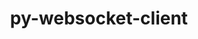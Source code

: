 ---
title: "py-websocket-client"
layout: cache
categories: [package, develop]
meta: {"versions": ["1.6.3"], "compilers": ["gcc@=11.1.0", "gcc@=11.4.0", "gcc@=9.4.0", "oneapi@=2023.2.0", "oneapi@=2024.0.0"], "oss": ["ubuntu20.04", "ubuntu22.04"], "platforms": ["linux"], "targets": ["aarch64", "neoverse_v1", "neoverse_v2", "ppc64le", "x86_64_v3"], "stacks": ["data-vis-sdk", "e4s", "e4s-aarch64", "e4s-neoverse-v2", "e4s-neoverse_v1", "e4s-oneapi", "e4s-power", "root"], "num_specs": 30, "num_specs_by_stack": {"root": 30, "e4s-neoverse_v1": 4, "e4s-power": 6, "data-vis-sdk": 3, "e4s": 5, "e4s-oneapi": 6, "e4s-aarch64": 2, "e4s-neoverse-v2": 4}}
spec_details: [{"hash": "yyzzra7yordhtpn3trf76vuzamzhyibr", "compiler": "gcc@=11.4.0", "versions": ["1.6.3"], "os": "ubuntu20.04", "platform": "linux", "target": "neoverse_v1", "variants": ["build_system=python_pip"], "stacks": ["root", "e4s-neoverse_v1"], "size": "-", "tarball": "https://binaries.spack.io/develop/build_cache/linux-ubuntu20.04-neoverse_v1/gcc-11.4.0/py-websocket-client-1.6.3/linux-ubuntu20.04-neoverse_v1-gcc-11.4.0-py-websocket-client-1.6.3-yyzzra7yordhtpn3trf76vuzamzhyibr.spack"}, {"hash": "5sgbzylppxg6kwbebxdcprwkmf3pcsnw", "compiler": "gcc@=11.4.0", "versions": ["1.6.3"], "os": "ubuntu20.04", "platform": "linux", "target": "neoverse_v1", "variants": ["build_system=python_pip"], "stacks": ["root", "e4s-neoverse_v1"], "size": "-", "tarball": "https://binaries.spack.io/develop/build_cache/linux-ubuntu20.04-neoverse_v1/gcc-11.4.0/py-websocket-client-1.6.3/linux-ubuntu20.04-neoverse_v1-gcc-11.4.0-py-websocket-client-1.6.3-5sgbzylppxg6kwbebxdcprwkmf3pcsnw.spack"}, {"hash": "65vu3svktffhahvp42i75h64q4vss5f7", "compiler": "gcc@=11.4.0", "versions": ["1.6.3"], "os": "ubuntu20.04", "platform": "linux", "target": "neoverse_v1", "variants": ["build_system=python_pip"], "stacks": ["root", "e4s-neoverse_v1"], "size": "-", "tarball": "https://binaries.spack.io/develop/build_cache/linux-ubuntu20.04-neoverse_v1/gcc-11.4.0/py-websocket-client-1.6.3/linux-ubuntu20.04-neoverse_v1-gcc-11.4.0-py-websocket-client-1.6.3-65vu3svktffhahvp42i75h64q4vss5f7.spack"}, {"hash": "3d3euw2l3pdi6tj2tjhfj5dedvvsfoel", "compiler": "gcc@=11.4.0", "versions": ["1.6.3"], "os": "ubuntu20.04", "platform": "linux", "target": "neoverse_v1", "variants": ["build_system=python_pip"], "stacks": ["root", "e4s-neoverse_v1"], "size": "-", "tarball": "https://binaries.spack.io/develop/build_cache/linux-ubuntu20.04-neoverse_v1/gcc-11.4.0/py-websocket-client-1.6.3/linux-ubuntu20.04-neoverse_v1-gcc-11.4.0-py-websocket-client-1.6.3-3d3euw2l3pdi6tj2tjhfj5dedvvsfoel.spack"}, {"hash": "rcpfq2oox6xkfrbm2oagjrk3gzit5ygz", "compiler": "gcc@=9.4.0", "versions": ["1.6.3"], "os": "ubuntu20.04", "platform": "linux", "target": "ppc64le", "variants": ["build_system=python_pip"], "stacks": ["e4s-power", "root"], "size": "-", "tarball": "https://binaries.spack.io/develop/build_cache/linux-ubuntu20.04-ppc64le/gcc-9.4.0/py-websocket-client-1.6.3/linux-ubuntu20.04-ppc64le-gcc-9.4.0-py-websocket-client-1.6.3-rcpfq2oox6xkfrbm2oagjrk3gzit5ygz.spack"}, {"hash": "tqffwh3onbzb6spt2evoaf7eoay2enfk", "compiler": "gcc@=9.4.0", "versions": ["1.6.3"], "os": "ubuntu20.04", "platform": "linux", "target": "ppc64le", "variants": ["build_system=python_pip"], "stacks": ["e4s-power", "root"], "size": "-", "tarball": "https://binaries.spack.io/develop/build_cache/linux-ubuntu20.04-ppc64le/gcc-9.4.0/py-websocket-client-1.6.3/linux-ubuntu20.04-ppc64le-gcc-9.4.0-py-websocket-client-1.6.3-tqffwh3onbzb6spt2evoaf7eoay2enfk.spack"}, {"hash": "xjn3xqvgawhqd4ap7fnzxxqe6aathvqw", "compiler": "gcc@=9.4.0", "versions": ["1.6.3"], "os": "ubuntu20.04", "platform": "linux", "target": "ppc64le", "variants": ["build_system=python_pip"], "stacks": ["e4s-power", "root"], "size": "-", "tarball": "https://binaries.spack.io/develop/build_cache/linux-ubuntu20.04-ppc64le/gcc-9.4.0/py-websocket-client-1.6.3/linux-ubuntu20.04-ppc64le-gcc-9.4.0-py-websocket-client-1.6.3-xjn3xqvgawhqd4ap7fnzxxqe6aathvqw.spack"}, {"hash": "btzm5iuzonf32y5rjxaw6dr6vmkq54bi", "compiler": "gcc@=9.4.0", "versions": ["1.6.3"], "os": "ubuntu20.04", "platform": "linux", "target": "ppc64le", "variants": ["build_system=python_pip"], "stacks": ["e4s-power", "root"], "size": "-", "tarball": "https://binaries.spack.io/develop/build_cache/linux-ubuntu20.04-ppc64le/gcc-9.4.0/py-websocket-client-1.6.3/linux-ubuntu20.04-ppc64le-gcc-9.4.0-py-websocket-client-1.6.3-btzm5iuzonf32y5rjxaw6dr6vmkq54bi.spack"}, {"hash": "zwss3qzm44ng3cypathl2ialixqwteva", "compiler": "gcc@=9.4.0", "versions": ["1.6.3"], "os": "ubuntu20.04", "platform": "linux", "target": "ppc64le", "variants": ["build_system=python_pip"], "stacks": ["e4s-power", "root"], "size": "-", "tarball": "https://binaries.spack.io/develop/build_cache/linux-ubuntu20.04-ppc64le/gcc-9.4.0/py-websocket-client-1.6.3/linux-ubuntu20.04-ppc64le-gcc-9.4.0-py-websocket-client-1.6.3-zwss3qzm44ng3cypathl2ialixqwteva.spack"}, {"hash": "4sohacabjrexcbgvx4lkbaqau4oeizaw", "compiler": "gcc@=9.4.0", "versions": ["1.6.3"], "os": "ubuntu20.04", "platform": "linux", "target": "ppc64le", "variants": ["build_system=python_pip"], "stacks": ["e4s-power", "root"], "size": "-", "tarball": "https://binaries.spack.io/develop/build_cache/linux-ubuntu20.04-ppc64le/gcc-9.4.0/py-websocket-client-1.6.3/linux-ubuntu20.04-ppc64le-gcc-9.4.0-py-websocket-client-1.6.3-4sohacabjrexcbgvx4lkbaqau4oeizaw.spack"}, {"hash": "ih6c2wk5lnmzilglizagovi7h42wmxlx", "compiler": "gcc@=11.1.0", "versions": ["1.6.3"], "os": "ubuntu20.04", "platform": "linux", "target": "x86_64_v3", "variants": ["build_system=python_pip"], "stacks": ["root", "data-vis-sdk"], "size": "-", "tarball": "https://binaries.spack.io/develop/build_cache/linux-ubuntu20.04-x86_64_v3/gcc-11.1.0/py-websocket-client-1.6.3/linux-ubuntu20.04-x86_64_v3-gcc-11.1.0-py-websocket-client-1.6.3-ih6c2wk5lnmzilglizagovi7h42wmxlx.spack"}, {"hash": "y2gs76q4z2gz3zm4657zm4yuilalqx56", "compiler": "gcc@=11.1.0", "versions": ["1.6.3"], "os": "ubuntu20.04", "platform": "linux", "target": "x86_64_v3", "variants": ["build_system=python_pip"], "stacks": ["root", "data-vis-sdk"], "size": "-", "tarball": "https://binaries.spack.io/develop/build_cache/linux-ubuntu20.04-x86_64_v3/gcc-11.1.0/py-websocket-client-1.6.3/linux-ubuntu20.04-x86_64_v3-gcc-11.1.0-py-websocket-client-1.6.3-y2gs76q4z2gz3zm4657zm4yuilalqx56.spack"}, {"hash": "q2qsr22pzjkap4lu2xqeub4qxxtqk7sk", "compiler": "gcc@=11.1.0", "versions": ["1.6.3"], "os": "ubuntu20.04", "platform": "linux", "target": "x86_64_v3", "variants": ["build_system=python_pip"], "stacks": ["root", "data-vis-sdk"], "size": "-", "tarball": "https://binaries.spack.io/develop/build_cache/linux-ubuntu20.04-x86_64_v3/gcc-11.1.0/py-websocket-client-1.6.3/linux-ubuntu20.04-x86_64_v3-gcc-11.1.0-py-websocket-client-1.6.3-q2qsr22pzjkap4lu2xqeub4qxxtqk7sk.spack"}, {"hash": "ldngufxl65zab3v4laze5m6um7nmpyfj", "compiler": "gcc@=11.4.0", "versions": ["1.6.3"], "os": "ubuntu20.04", "platform": "linux", "target": "x86_64_v3", "variants": ["build_system=python_pip"], "stacks": ["e4s", "root"], "size": "-", "tarball": "https://binaries.spack.io/develop/build_cache/linux-ubuntu20.04-x86_64_v3/gcc-11.4.0/py-websocket-client-1.6.3/linux-ubuntu20.04-x86_64_v3-gcc-11.4.0-py-websocket-client-1.6.3-ldngufxl65zab3v4laze5m6um7nmpyfj.spack"}, {"hash": "3fd4vauw46qxlnapwu6kgfgy66st3pyb", "compiler": "gcc@=11.4.0", "versions": ["1.6.3"], "os": "ubuntu20.04", "platform": "linux", "target": "x86_64_v3", "variants": ["build_system=python_pip"], "stacks": ["e4s", "root"], "size": "-", "tarball": "https://binaries.spack.io/develop/build_cache/linux-ubuntu20.04-x86_64_v3/gcc-11.4.0/py-websocket-client-1.6.3/linux-ubuntu20.04-x86_64_v3-gcc-11.4.0-py-websocket-client-1.6.3-3fd4vauw46qxlnapwu6kgfgy66st3pyb.spack"}, {"hash": "ladtzzpnzqlwtz2tbzyiusplhfff7hwu", "compiler": "gcc@=11.4.0", "versions": ["1.6.3"], "os": "ubuntu20.04", "platform": "linux", "target": "x86_64_v3", "variants": ["build_system=python_pip"], "stacks": ["e4s", "root"], "size": "-", "tarball": "https://binaries.spack.io/develop/build_cache/linux-ubuntu20.04-x86_64_v3/gcc-11.4.0/py-websocket-client-1.6.3/linux-ubuntu20.04-x86_64_v3-gcc-11.4.0-py-websocket-client-1.6.3-ladtzzpnzqlwtz2tbzyiusplhfff7hwu.spack"}, {"hash": "c63bt3ioqxcrq4fs3h4njw3lxdmwj72k", "compiler": "gcc@=11.4.0", "versions": ["1.6.3"], "os": "ubuntu20.04", "platform": "linux", "target": "x86_64_v3", "variants": ["build_system=python_pip"], "stacks": ["e4s", "root"], "size": "-", "tarball": "https://binaries.spack.io/develop/build_cache/linux-ubuntu20.04-x86_64_v3/gcc-11.4.0/py-websocket-client-1.6.3/linux-ubuntu20.04-x86_64_v3-gcc-11.4.0-py-websocket-client-1.6.3-c63bt3ioqxcrq4fs3h4njw3lxdmwj72k.spack"}, {"hash": "xzlda2zl3e7qaydokzjamntiordopwxw", "compiler": "gcc@=11.4.0", "versions": ["1.6.3"], "os": "ubuntu20.04", "platform": "linux", "target": "x86_64_v3", "variants": ["build_system=python_pip"], "stacks": ["e4s", "root"], "size": "-", "tarball": "https://binaries.spack.io/develop/build_cache/linux-ubuntu20.04-x86_64_v3/gcc-11.4.0/py-websocket-client-1.6.3/linux-ubuntu20.04-x86_64_v3-gcc-11.4.0-py-websocket-client-1.6.3-xzlda2zl3e7qaydokzjamntiordopwxw.spack"}, {"hash": "y3fprfi74kr4io2zyll3m6ymkskz6tny", "compiler": "oneapi@=2023.2.0", "versions": ["1.6.3"], "os": "ubuntu20.04", "platform": "linux", "target": "x86_64_v3", "variants": ["build_system=python_pip"], "stacks": ["e4s-oneapi", "root"], "size": "-", "tarball": "https://binaries.spack.io/develop/build_cache/linux-ubuntu20.04-x86_64_v3/oneapi-2023.2.0/py-websocket-client-1.6.3/linux-ubuntu20.04-x86_64_v3-oneapi-2023.2.0-py-websocket-client-1.6.3-y3fprfi74kr4io2zyll3m6ymkskz6tny.spack"}, {"hash": "jalglxty4fzlgo4oq3znooetlxj6i4dd", "compiler": "oneapi@=2023.2.0", "versions": ["1.6.3"], "os": "ubuntu20.04", "platform": "linux", "target": "x86_64_v3", "variants": ["build_system=python_pip"], "stacks": ["e4s-oneapi", "root"], "size": "-", "tarball": "https://binaries.spack.io/develop/build_cache/linux-ubuntu20.04-x86_64_v3/oneapi-2023.2.0/py-websocket-client-1.6.3/linux-ubuntu20.04-x86_64_v3-oneapi-2023.2.0-py-websocket-client-1.6.3-jalglxty4fzlgo4oq3znooetlxj6i4dd.spack"}, {"hash": "6ddc6fqxzgijawuzxskvwidrgej65s67", "compiler": "gcc@=11.4.0", "versions": ["1.6.3"], "os": "ubuntu22.04", "platform": "linux", "target": "aarch64", "variants": ["build_system=python_pip"], "stacks": ["e4s-aarch64", "root"], "size": "-", "tarball": "https://binaries.spack.io/develop/build_cache/linux-ubuntu22.04-aarch64/gcc-11.4.0/py-websocket-client-1.6.3/linux-ubuntu22.04-aarch64-gcc-11.4.0-py-websocket-client-1.6.3-6ddc6fqxzgijawuzxskvwidrgej65s67.spack"}, {"hash": "kti2vxun7onwt2r5oh7psnlcqnqug4l4", "compiler": "gcc@=11.4.0", "versions": ["1.6.3"], "os": "ubuntu22.04", "platform": "linux", "target": "aarch64", "variants": ["build_system=python_pip"], "stacks": ["e4s-aarch64", "root"], "size": "-", "tarball": "https://binaries.spack.io/develop/build_cache/linux-ubuntu22.04-aarch64/gcc-11.4.0/py-websocket-client-1.6.3/linux-ubuntu22.04-aarch64-gcc-11.4.0-py-websocket-client-1.6.3-kti2vxun7onwt2r5oh7psnlcqnqug4l4.spack"}, {"hash": "ycgofjojffye4mihkjcyakqneuqp3qap", "compiler": "gcc@=11.4.0", "versions": ["1.6.3"], "os": "ubuntu22.04", "platform": "linux", "target": "neoverse_v2", "variants": ["build_system=python_pip"], "stacks": ["e4s-neoverse-v2", "root"], "size": "-", "tarball": "https://binaries.spack.io/develop/build_cache/linux-ubuntu22.04-neoverse_v2/gcc-11.4.0/py-websocket-client-1.6.3/linux-ubuntu22.04-neoverse_v2-gcc-11.4.0-py-websocket-client-1.6.3-ycgofjojffye4mihkjcyakqneuqp3qap.spack"}, {"hash": "mtfi3ysgxvvtd6oxmugtpssjm6qapuo7", "compiler": "gcc@=11.4.0", "versions": ["1.6.3"], "os": "ubuntu22.04", "platform": "linux", "target": "neoverse_v2", "variants": ["build_system=python_pip"], "stacks": ["e4s-neoverse-v2", "root"], "size": "-", "tarball": "https://binaries.spack.io/develop/build_cache/linux-ubuntu22.04-neoverse_v2/gcc-11.4.0/py-websocket-client-1.6.3/linux-ubuntu22.04-neoverse_v2-gcc-11.4.0-py-websocket-client-1.6.3-mtfi3ysgxvvtd6oxmugtpssjm6qapuo7.spack"}, {"hash": "i6wcvhzhuxzyldynra7tljlxdiqipwou", "compiler": "gcc@=11.4.0", "versions": ["1.6.3"], "os": "ubuntu22.04", "platform": "linux", "target": "neoverse_v2", "variants": ["build_system=python_pip"], "stacks": ["e4s-neoverse-v2", "root"], "size": "-", "tarball": "https://binaries.spack.io/develop/build_cache/linux-ubuntu22.04-neoverse_v2/gcc-11.4.0/py-websocket-client-1.6.3/linux-ubuntu22.04-neoverse_v2-gcc-11.4.0-py-websocket-client-1.6.3-i6wcvhzhuxzyldynra7tljlxdiqipwou.spack"}, {"hash": "jdfjmj2x6eqqjfyiafuazozdors6k6si", "compiler": "gcc@=11.4.0", "versions": ["1.6.3"], "os": "ubuntu22.04", "platform": "linux", "target": "neoverse_v2", "variants": ["build_system=python_pip"], "stacks": ["e4s-neoverse-v2", "root"], "size": "-", "tarball": "https://binaries.spack.io/develop/build_cache/linux-ubuntu22.04-neoverse_v2/gcc-11.4.0/py-websocket-client-1.6.3/linux-ubuntu22.04-neoverse_v2-gcc-11.4.0-py-websocket-client-1.6.3-jdfjmj2x6eqqjfyiafuazozdors6k6si.spack"}, {"hash": "mkdk6wdrpel7wbsk43urg3n6b2rfw2zh", "compiler": "oneapi@=2024.0.0", "versions": ["1.6.3"], "os": "ubuntu22.04", "platform": "linux", "target": "x86_64_v3", "variants": ["build_system=python_pip"], "stacks": ["e4s-oneapi", "root"], "size": "-", "tarball": "https://binaries.spack.io/develop/build_cache/linux-ubuntu22.04-x86_64_v3/oneapi-2024.0.0/py-websocket-client-1.6.3/linux-ubuntu22.04-x86_64_v3-oneapi-2024.0.0-py-websocket-client-1.6.3-mkdk6wdrpel7wbsk43urg3n6b2rfw2zh.spack"}, {"hash": "gokudzmugnsk6a5455vsj7udzifmq4og", "compiler": "oneapi@=2024.0.0", "versions": ["1.6.3"], "os": "ubuntu22.04", "platform": "linux", "target": "x86_64_v3", "variants": ["build_system=python_pip"], "stacks": ["e4s-oneapi", "root"], "size": "-", "tarball": "https://binaries.spack.io/develop/build_cache/linux-ubuntu22.04-x86_64_v3/oneapi-2024.0.0/py-websocket-client-1.6.3/linux-ubuntu22.04-x86_64_v3-oneapi-2024.0.0-py-websocket-client-1.6.3-gokudzmugnsk6a5455vsj7udzifmq4og.spack"}, {"hash": "qfcatnjcbbazsi3vc4wqgp7yhsiummmr", "compiler": "oneapi@=2024.0.0", "versions": ["1.6.3"], "os": "ubuntu22.04", "platform": "linux", "target": "x86_64_v3", "variants": ["build_system=python_pip"], "stacks": ["e4s-oneapi", "root"], "size": "-", "tarball": "https://binaries.spack.io/develop/build_cache/linux-ubuntu22.04-x86_64_v3/oneapi-2024.0.0/py-websocket-client-1.6.3/linux-ubuntu22.04-x86_64_v3-oneapi-2024.0.0-py-websocket-client-1.6.3-qfcatnjcbbazsi3vc4wqgp7yhsiummmr.spack"}, {"hash": "jkgclkkl2sv4aydemqtbbnqwxvbnfyqw", "compiler": "oneapi@=2024.0.0", "versions": ["1.6.3"], "os": "ubuntu22.04", "platform": "linux", "target": "x86_64_v3", "variants": ["build_system=python_pip"], "stacks": ["e4s-oneapi", "root"], "size": "-", "tarball": "https://binaries.spack.io/develop/build_cache/linux-ubuntu22.04-x86_64_v3/oneapi-2024.0.0/py-websocket-client-1.6.3/linux-ubuntu22.04-x86_64_v3-oneapi-2024.0.0-py-websocket-client-1.6.3-jkgclkkl2sv4aydemqtbbnqwxvbnfyqw.spack"}]
---